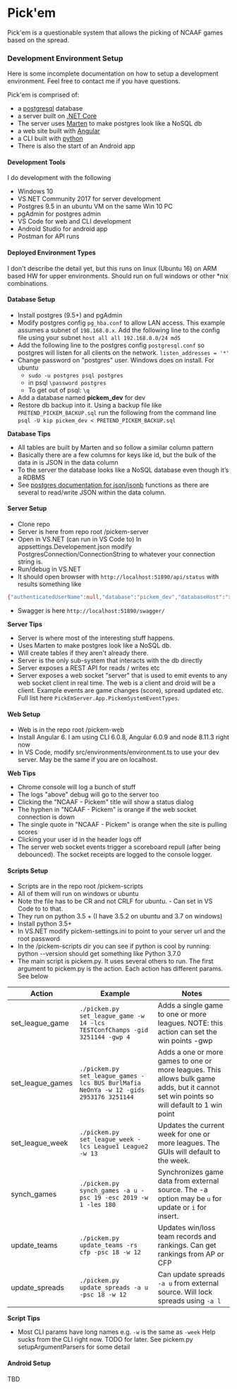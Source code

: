 # Pick'em
Pick'em is a questionable system that allows the picking of NCAAF games based on the spread.

### Development Environment Setup
Here is some incomplete documentation on how to setup a development environment. Feel free to contact me if you have questions.

Pick'em is comprised of:
- a [postgresql](https://www.postgresql.org/) database
- a server built on [.NET Core](https://docs.microsoft.com/en-us/dotnet/core/)
- The server uses [Marten](http://jasperfx.github.io/marten/) to make postgres look like a NoSQL db
- a web site built with [Angular](https://angular.io/)
- a CLI built with [python](https://www.python.org/)
- There is also the start of an Android app

#### Development Tools
I do development with the following
- Windows 10
- VS.NET Community 2017 for server development
- Postgres 9.5 in an ubuntu VM on the same Win 10 PC
- pgAdmin for postgres admin
- VS Code for web and CLI development
- Android Studio for android app
- Postman for API runs

#### Deployed Environment Types
I don't describe the detail yet, but this runs on linux (Ubuntu 16) on ARM based HW for upper environments. Should run on full windows or other *nix combinations.

#### Database Setup
- Install postgres (9.5+) and pgAdmin
- Modify postgres config `pg_hba.conf` to allow LAN access. This example assumes a subnet of `198.168.0.x`. Add the following line to the config file using your subnet
    `host all all 192.168.0.0/24 md5`
- Add the following line to the postgres config `postgresql.conf` so postgres will listen for all clients on the network.
    `listen_addresses = '*'`
- Change password on "postgres" user. Windows does on install. For ubuntu
    - `sudo -u postgres psql postgres`
    - in psql `\password postgres`
    - To get out of psql: `\q`
- Add a database named **pickem_dev** for dev
- Restore db backup into it. Using a backup file like `PRETEND_PICKEM_BACKUP.sql` run the following from the command line `psql -U kip pickem_dev < PRETEND_PICKEM_BACKUP.sql`

**Database Tips**
- All tables are built by Marten and so follow a similar column pattern
- Basically there are a few columns for keys like id, but the bulk of the data in is JSON in the data column
- To the server the database looks like a NoSQL database even though it’s a RDBMS
- See [postgres documentation for json/jsonb](https://www.postgresql.org/docs/9.5/functions-json.html) functions as there are several to read/write JSON within the data column.

#### Server Setup
- Clone repo
- Server is here from repo root /pickem-server
- Open in VS.NET (can run in VS Code to)
In appsettings.Developement.json modify PostgresConnection/ConnectionString to whatever your connection string is.
- Run/debug in VS.NET
- It should open browser with `http://localhost:51890/api/status` with results something like 
```sh
{"authenticatedUserName":null,"database":"pickem_dev","databaseHost":"xyz.ps.lan","product":"Pick'em - Server","productVersion":"0.0.0-local","runtimeEnvironment":"Development"}
```
- Swagger is here `http://localhost:51890/swagger/`

**Server Tips**
- Server is where most of the interesting stuff happens.
- Uses Marten to make postgres look like a NoSQL db.
- Will create tables if they aren't already there.
- Server is the only sub-system that interacts with the db directly
- Server exposes a REST API for reads / writes etc
- Server exposes a web socket "server" that is used to emit events to any web socket client in real time. The web is a client and droid will be a client. Example events are game changes (score), spread updated etc. Full list here `PickEmServer.App.PickemSystemEventTypes`.

#### Web Setup
- Web is in the repo root /pickem-web
- Install Angular 6. I am using CLI 6.0.8, Angular 6.0.9 and node 8.11.3 right now
- In VS Code, modify src/environments/environment.ts to use your dev server. May be the same if you are on localhost.

**Web Tips**
- Chrome console will log a bunch of stuff
- The logs "above" debug will go to the server too
- Clicking the "NCAAF - Pickem" title will show a status dialog
- The hyphen in "NCAAF - Pickem" is orange if the web socket connection is down
- The single quote in "NCAAF - Pickem" is orange when the site is pulling scores
- Clicking your user id in the header logs off
- The server web socket events trigger a scoreboard repull (after being debounced). The socket receipts are logged to the console logger.

#### Scripts Setup
- Scripts are in the repo root /pickem-scripts
- All of them will run on windows or ubuntu
- Note the file has to be CR and not CRLF for ubuntu. - Can set in VS Code to to that.
- They run on python 3.5 + (I have 3.5.2 on ubuntu and 3.7 on windows)
- Install python 3.5+
- In VS.NET modify pickem-settings.ini to point to your server url and the root password
- In the /pickem-scripts dir you can see if python is cool by running: python --version should get something like Python 3.7.0
- The main script is pickem.py. It uses several others to run. The first argument to pickem.py is the action. Each action has different params. See below

|Action|Example|Notes
| ------ | ------ |------ |
|set_league_game|`./pickem.py set_league_game -w 14 -lcs TESTConfChamps -gid 3251144 -gwp 4`|Adds a single game to one or more leagues. NOTE: this action can set the win points -gwp|
|set_league_games|`./pickem.py set_league_games -lcs BUS BurlMafia NeOnYa -w 12 -gids 2953176 3251144`|Adds a one or more games to one or more leagues. This allows bulk game adds, but it cannot set win points so will default to 1 win point|
|set_league_week|`./pickem.py set_league_week -lcs League1 League2 -w 13`|Updates the current week for one or more leagues. The GUIs will default to the week.|
|synch_games|`./pickem.py synch_games -a u -psc 19 -esc 2019 -w 1 -les 180`|Synchronizes game data from external source. The -a option may be `u` for update or `i` for insert.|
|update_teams|`./pickem.py update_teams -rs cfp -psc 18 -w 12`|Updates win/loss team records and rankings. Can get rankings from AP or CFP|
|update_spreads|`./pickem.py update_spreads -a u -psc 18 -w 12`|Can update spreads `-a u` from external source. Will lock spreads using `-a l`|

**Script Tips**
- Most CLI params have long names e.g. `-w` is the same as `-week`
Help sucks from the CLI right now. TODO for later. See pickem.py setupArgumentParsers for some detail

#### Android Setup
TBD 
